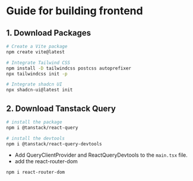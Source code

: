 # Guide for building frontend

## 1. Download Packages

```bash
# Create a Vite package
npm create vite@latest

# Integrate Tailwind CSS
npm install -D tailwindcss postcss autoprefixer
npx tailwindcss init -p

# Integrate shadcn UI
npx shadcn-ui@latest init
```

## 2. Download Tanstack Query

```bash
# install the package
npm i @tanstack/react-query

# install the devtools
npm i @tanstack/react-query-devtools
```
- Add QueryClientProvider and ReactQueryDevtools to the `main.tsx` file.
- add the react-router-dom
```bash
npm i react-router-dom
```